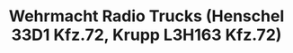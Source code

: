 ---
layout: product
title: "Wehrmacht Radio Trucks (Henschel 33D1 Kfz.72, Krupp L3H163 Kfz.72)"
price: "TBA" 
desc: "N/A"
img_path: "/assets/img/ICM DS3509.webp"
brand: "N/A"
available: false
special_offer: false
new: false
soon: false
cat: "010000"
subcat: "013600"
subsubcat: "0N/A"
sifra: "ICM DS3509"
popular: false
---
